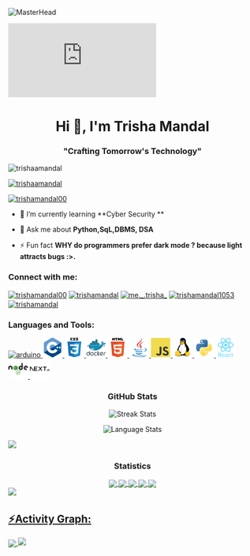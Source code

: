 ![MasterHead](https://i.pinimg.com/originals/e7/26/c7/e726c74ac081eed50feee1433d12c998.gif)
<iframe src="https://tryhackme.com/api/v2/badges/public-profile?userPublicId=4736384" style='border:none;'></iframe>

<h1 align="center">Hi 👋, I'm Trisha Mandal</h1>
<h3 align="center">"Crafting Tomorrow's Technology"</h3>


<p align="left"> <img src="https://komarev.com/ghpvc/?username=trishaamandal&label=Profile%20views&color=0e75b6&style=flat" alt="trishaamandal" /> </p>

<p align="left"> <a href="https://github.com/ryo-ma/github-profile-trophy"><img src="https://github-profile-trophy.vercel.app/?username=trishaamandal" alt="trishaamandal" /></a> </p>

<p align="left"> <a href="https://twitter.com/trishamandal00" target="blank"><img src="https://img.shields.io/twitter/follow/trishamandal00?logo=twitter&style=for-the-badge" alt="trishamandal00" /></a> </p>

- 🌱 I’m currently learning **Cyber Security **

- 💬 Ask me about **Python,SqL,DBMS, DSA**

- ⚡ Fun fact **WHY do programmers prefer dark mode ? because light attracts bugs :>.**

<h3 align="left">Connect with me:</h3>
<p align="left">
<a href="https://x.com/TrishaMandal0" target="blank"><img align="center" src="https://raw.githubusercontent.com/rahuldkjain/github-profile-readme-generator/master/src/images/icons/Social/twitter.svg" alt="trishamandal00" height="30" width="40" /></a>
<a href="https://www.linkedin.com/in/trishamandal123/" target="blank"><img align="center" src="https://raw.githubusercontent.com/rahuldkjain/github-profile-readme-generator/master/src/images/icons/Social/linked-in-alt.svg" alt="trishamandal" height="30" width="40" /></a>
<a href="https://instagram.com/me._.trisha_" target="blank"><img align="center" src="https://raw.githubusercontent.com/rahuldkjain/github-profile-readme-generator/master/src/images/icons/Social/instagram.svg" alt="me._.trisha_" height="30" width="40" /></a>
<a href="https://www.youtube.com/c/trishamandal1053" target="blank"><img align="center" src="https://raw.githubusercontent.com/rahuldkjain/github-profile-readme-generator/master/src/images/icons/Social/youtube.svg" alt="trishamandal1053" height="30" width="40" /></a>
<a href="https://discord.gg/trishamandal" target="blank"><img align="center" src="https://raw.githubusercontent.com/rahuldkjain/github-profile-readme-generator/master/src/images/icons/Social/discord.svg" alt="trishamandal" height="30" width="40" /></a>
</p>



<h3 align="left">Languages and Tools:</h3>
<p align="left">  <a href="https://www.arduino.cc/" target="_blank" rel="noreferrer"> <img src="https://cdn.worldvectorlogo.com/logos/arduino-1.svg" alt="arduino" width="40" height="40"/> </a>   <a href="https://www.w3schools.com/cpp/" target="_blank" rel="noreferrer"> <img src="https://raw.githubusercontent.com/devicons/devicon/master/icons/cplusplus/cplusplus-original.svg" alt="cplusplus" width="40" height="40"/> </a> <a href="https://www.w3schools.com/css/" target="_blank" rel="noreferrer"> <img src="https://raw.githubusercontent.com/devicons/devicon/master/icons/css3/css3-original-wordmark.svg" alt="css3" width="40" height="40"/> </a>  <a href="https://www.docker.com/" target="_blank" rel="noreferrer"> <img src="https://raw.githubusercontent.com/devicons/devicon/master/icons/docker/docker-original-wordmark.svg" alt="docker" width="40" height="40"/> </a>  <a href="https://www.w3.org/html/" target="_blank" rel="noreferrer"> <img src="https://raw.githubusercontent.com/devicons/devicon/master/icons/html5/html5-original-wordmark.svg" alt="html5" width="40" height="40"/> </a>  <a href="https://www.java.com" target="_blank" rel="noreferrer"> <img src="https://raw.githubusercontent.com/devicons/devicon/master/icons/java/java-original.svg" alt="java" width="40" height="40"/> </a> <a href="https://developer.mozilla.org/en-US/docs/Web/JavaScript" target="_blank" rel="noreferrer"> <img src="https://raw.githubusercontent.com/devicons/devicon/master/icons/javascript/javascript-original.svg" alt="javascript" width="40" height="40"/> </a> <a href="https://www.linux.org/" target="_blank" rel="noreferrer"> <img src="https://raw.githubusercontent.com/devicons/devicon/master/icons/linux/linux-original.svg" alt="linux" width="40" height="40"/> </a> <a href="https://www.python.org" target="_blank" rel="noreferrer"> <img src="https://raw.githubusercontent.com/devicons/devicon/master/icons/python/python-original.svg" alt="python" width="40" height="40"/> </a> <a href="https://reactjs.org/" target="_blank" rel="noreferrer"> <img src="https://raw.githubusercontent.com/devicons/devicon/master/icons/react/react-original-wordmark.svg" alt="react" width="40" height="40"/> </a>  <a href="https://nodejs.org/" target="_blank" rel="noreferrer">
  <img src="https://raw.githubusercontent.com/devicons/devicon/master/icons/nodejs/nodejs-original-wordmark.svg" alt="Node.js" width="40" height="40"/>
</a> <a href="https://nextjs.org/" target="_blank" rel="noreferrer">
  <img src="https://raw.githubusercontent.com/devicons/devicon/master/icons/nextjs/nextjs-original-wordmark.svg" alt="Next.js" width="40" height="40"/>
</a>

 </p>

</div>
<h3 align="center">GitHub Stats</h3>
<div align="center">
    <img align="top" src="https://github-readme-streak-stats.herokuapp.com/?user=trishaamandal&theme=windows-dark&hide_border=true" alt="Streak Stats">
    <p></p>
    <img align=top src="https://github-readme-stats.vercel.app/api/top-langs?username=trishaamandal&show_icons=true&locale=en&theme=github_dark&hide_border=true&bg_color=000000&layout=compact&langs_count=10&hide=assembly,fortran,rust,java,r,dart,c%23,jupyter%20notebook,c%2B%2B,tex,pug" height="194.8px" alt="Language Stats">
</div>


<img src="https://user-images.githubusercontent.com/73097560/115834477-dbab4500-a447-11eb-908a-139a6edaec5c.gif"><h3 align="center">Statistics</h3>
<div align="center">
<a href="https://github.com/trishaamandal">
<img align="center" src="http://github-profile-summary-cards.vercel.app/api/cards/stats?username=trishaamandal&theme=transparent" height="180em" />
<img align="center" src="http://github-profile-summary-cards.vercel.app/api/cards/most-commit-language?username=trishaamandal&theme=transparent" height="180em" />
<img align="center" src="http://github-profile-summary-cards.vercel.app/api/cards/repos-per-language?username=trishaamandal&theme=transparent" height="180em" />
<img align="center" src="http://github-profile-summary-cards.vercel.app/api/cards/productive-time?username=trishaamandal&theme=transparent" height="180em" />
<img align="center" src="http://github-profile-summary-cards.vercel.app/api/cards/profile-details?username=trishaamandal&theme=transparent" height="180em" />
</div>
<img src="https://user-images.githubusercontent.com/73097560/115834477-dbab4500-a447-11eb-908a-139a6edaec5c.gif"><h2 align="left">⚡Activity Graph:</h2>
<img align="center" src="https://github-readme-activity-graph.vercel.app/graph?username=trishaamandal&theme=github"/>

<img src="https://raw.githubusercontent.com/Trilokia/Trilokia/379277808c61ef204768a61bbc5d25bc7798ccf1/bottom_header.svg" />
